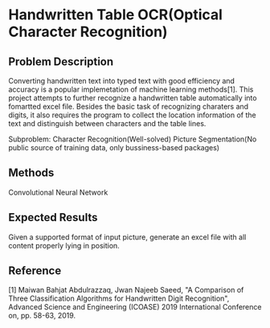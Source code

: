 # Handwritten Table OCR(Optical Character Recognition)



## Problem Description


Converting handwritten text into typed text with good efficiency and accuracy is a popular implemetation of machine learning methods[1]. This project attempts to further recognize a handwritten table automatically into fomartted excel file. Besides the basic task of recognizing charaters and digits, it also requires the program to collect the location information of the text and distinguish between characters and the table lines.

Subproblem: Character Recognition(Well-solved)
            Picture Segmentation(No public source of training data, only bussiness-based packages)



## Methods



Convolutional Neural Network 



## Expected Results




Given a supported format of input picture, generate an excel file with all content properly lying in position.


## Reference

[1] Maiwan Bahjat Abdulrazzaq, Jwan Najeeb Saeed, "A Comparison of Three Classification Algorithms for Handwritten Digit Recognition", Advanced Science and Engineering (ICOASE) 2019 International Conference on, pp. 58-63, 2019.
